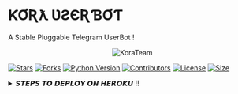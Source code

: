 # ƘƠƦƛ ƲƧЄƦƁƠƬ
A Stable Pluggable Telegram UserBot !

<p align="center">
  <img src="https://telegra.ph/file/a103916ecb00e3d698a5c.jpg" alt="KoraTeam">
</p>

[![Stars](https://img.shields.io/github/stars/Kora-Network/KoraUserbot?style=flat-square&color=green)](https://github.com/Kora-Network/KoraUserbot/stargazers)
[![Forks](https://img.shields.io/github/forks/Kora-Network/KoraUserbot?style=flat-square&color=green)](https://github.com/Kora-Network/KoraUserbot/fork)
[![Python Version](https://img.shields.io/badge/Python-v3.9-blue)](https://www.python.org/)
[![Contributors](https://img.shields.io/github/contributors/Kora-network/KoraUserbot?style=flat-square&color=green)](https://github.com/Kora-Network/KoraUserbot/graphs/contributors)
[![License](https://img.shields.io/badge/License-AGPL-blue)](https://github.com/Kora-Network/KoraUserbot/blob/main/LICENSE)
[![Size](https://img.shields.io/github/repo-size/Kora-Network/KoraUserbot?style=flat-square&color=green)](https://github.com/Kora-Network/KoraUserbot/)











  
 <details>
 <summary>𝙎𝙏𝙀𝙋𝙎 𝙏𝙊 𝘿𝙀𝙋𝙇𝙊𝙔 𝙊𝙉 𝙃𝙀𝙍𝙊𝙆𝙐 !!</summary>
 <br>
  
[![Deploy](https://www.herokucdn.com/deploy/button.svg)](https://dashboard.heroku.com/new?button-urlhttps://github.com/kora-network/korauserbot)

## 🌀 𝙳𝙴𝙿𝙻𝙾𝚈 𝚃𝙾 𝙷𝙴𝚁𝙾𝙺𝚄 🌀
- Get your `API_ID` and `API_HASH` from ☞ [HERE](https://t.me/ApiHashBot)    
- Get your `STRING SESSION` from ☞ [HERE](https://t.me/StringSessionGen_Bot)
- Create a bot And Get Bot `Token` ☞ [HERE](https://t.me/Botfather)






- 🅜🅐🅓🅔 🅦🅘🅣🅗 💞 🅑🅨 ☞ [KoraTeaM](https://t.me/KoraTeaM) ! <br />

# 💕 ƇƦЄƊƖƬƧ 💕
 [🌀 ҜØŘΔ Ŧ€ΔΜ 🌀](https://t.me/KoraTeam) 
